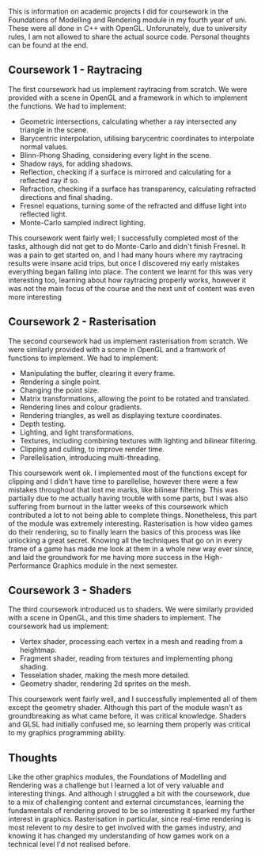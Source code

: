 This is information on academic projects I did for coursework in the Foundations of Modelling and Rendering module in my fourth year of uni. These were all done in C++ with OpenGL. Unforunately, due to university rules, I am not allowed to share the actual source code. Personal thoughts can be found at the end.

## Coursework 1 - Raytracing
The first coursework had us implement raytracing from scratch. We were provided with a scene in OpenGL and a framework in which to implement the functions. We had to implement:
- Geometric intersections, calculating whether a ray intersected any triangle in the scene.
- Barycentric interpolation, utilising barycentric coordinates to interpolate normal values.
- Blinn-Phong Shading, considering every light in the scene.
- Shadow rays, for adding shadows.
- Reflection, checking if a surface is mirrored and calculating for a reflected ray if so.
- Refraction, checking if a surface has transparency, calculating refracted directions and final shading.
- Fresnel equations, turning some of the refracted and diffuse light into reflected light.
- Monte-Carlo sampled indirect lighting. 

This coursework went fairly well; I successfully completed most of the tasks, although did not get to do Monte-Carlo and didn't finish Fresnel. It was a pain to get started on, and I had many hours where my raytracing results were insane acid trips, but once I discovered my early mistakes everything began falling into place. 
The content we learnt for this was very interesting too, learning about how raytracing properly works, however it was not the main focus of the course and the next unit of content was even more interesting

## Coursework 2 - Rasterisation
The second coursework had us implement rasterisation from scratch. We were similarly provided with a scene in OpenGL and a framwork of functions to implement. We had to implement:
- Manipulating the buffer, clearing it every frame.
- Rendering a single point.
- Changing the point size.
- Matrix transformations, allowing the point to be rotated and translated.
- Rendering lines and colour gradients.
- Rendering triangles, as well as displaying texture coordinates.
- Depth testing.
- Lighting, and light transformations.
- Textures, including combining textures with lighting and bilinear filtering.
- Clipping and culling, to improve render time.
- Parellelisation, introducing multi-threading.

This coursework went ok. I implemented most of the functions except for clipping and I didn't have time to parellelise, however there were a few mistakes throughout that lost me marks, like bilinear filtering. This was partially due to me actually having trouble with some parts, but I was also suffering from burnout in the latter weeks of this coursework which contributed a lot to not being able to complete things.
Nonetheless, this part of the module was extremely interesting. Rasterisation is how video games do their rendering, so to finally learn the basics of this process was like unlocking a great secret. Knowing all the techniques that go on in every frame of a game has made me look at them in a whole new way ever since, and laid the groundwork for me having more success in the High-Performance Graphics module in the next semester.

## Coursework 3 - Shaders
The third coursework introduced us to shaders. We were similarly provided with a scene in OpenGL, and this time shaders to implement. The coursework had us implement:
- Vertex shader, processing each vertex in a mesh and reading from a heightmap.
- Fragment shader, reading from textures and implementing phong shading.
- Tesselation shader, making the mesh more detailed.
- Geometry shader, rendering 2d sprites on the mesh.

This coursework went fairly well, and I successfully implemented all of them except the geometry shader. Although this part of the module wasn't as groundbreaking as what came before, it was critical knowledge. Shaders and GLSL had initially confused me, so learning them properly was critical to my graphics programming ability. 

## Thoughts
Like the other graphics modules, the Foundations of Modelling and Rendering was a challenge but I learned a lot of very valuable and interesting things. And although I struggled a bit with the coursework, due to a mix of challenging content and external circumstances, learning the fundamentals of rendering proved to be so interesting it sparked my further interest in graphics. Rasterisation in particular, since real-time rendering is most relevent to my desire to get involved with the games industry, and knowing it has changed my understanding of how games work on a technical level I'd not realised before.
